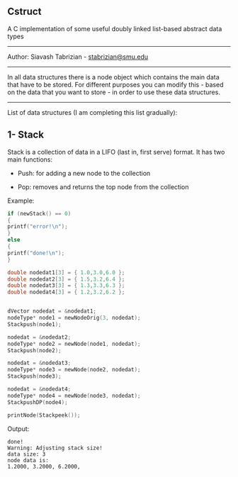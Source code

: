 ## Cstruct
A C implementation of some useful doubly linked list-based abstract data types

-----------

Author: Siavash Tabrizian - stabrizian@smu.edu

-----------

In all data structures there is a node object 
which contains the main data that have to be stored.
For different purposes you can modify this  - based on the data that you want to store - 
in order to use these data structures.

-----------

List of data structures (I am completing this list gradually):

## 1- Stack

Stack is a collection of data in a LIFO (last in, first serve) format. 
It has two main functions:

- Push: for adding a new node to the collection

- Pop: removes and returns the top node from the collection

Example:

```c
if (newStack() == 0)
{
printf("error!\n");
}
else
{
printf("done!\n");
}

double nodedat1[3] = { 1.0,3.0,6.0 };
double nodedat2[3] = { 1.5,3.2,6.4 };
double nodedat3[3] = { 1.3,3.3,6.3 };
double nodedat4[3] = { 1.2,3.2,6.2 };


dVector nodedat = &nodedat1;
nodeType* node1 = newNodeOrig(3, nodedat);
Stackpush(node1);

nodedat = &nodedat2;
nodeType* node2 = newNode(node1, nodedat);
Stackpush(node2);

nodedat = &nodedat3;
nodeType* node3 = newNode(node2, nodedat);
Stackpush(node3);

nodedat = &nodedat4;
nodeType* node4 = newNode(node3, nodedat);
StackpushDP(node4);

printNode(Stackpeek());
```
Output:

```
done!
Warning: Adjusting stack size!
data size: 3
node data is:
1.2000, 3.2000, 6.2000,
```
